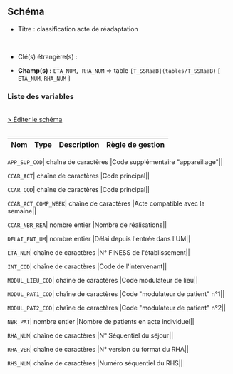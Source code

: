 ## Schéma


- Titre : classification acte de réadaptation
<br />



- Clé(s) étrangère(s) : <br />

- **Champ(s) :** `ETA_NUM, RHA_NUM`
  => table `[T_SSRaaB](tables/T_SSRaaB)` [ `ETA_NUM`, `RHA_NUM` ]<br />

 
### Liste des variables
<br />
<div>
    <a href="https://gitlab.com/healthdatahub/applications-du-hdh/schema-snds/-/tree/master/schemas/T_SSRaaCCAR/T_SSRaaCCAR.json"
       target="_blank" rel="noopener noreferrer">> Éditer le schéma</a>
</div>
<br />

Nom | Type | Description | Règle de gestion
-|-|-|-



`APP_SUP_COD`| chaîne de caractères |Code supplémentaire "appareillage"||

`CCAR_ACT`| chaîne de caractères |Code principal||

`CCAR_COD`| chaîne de caractères |Code principal||

`CCAR_ACT_COMP_WEEK`| chaîne de caractères |Acte compatible avec  la semaine||

`CCAR_NBR_REA`| nombre entier |Nombre de réalisations||

`DELAI_ENT_UM`| nombre entier |Délai depuis l'entrée dans l'UM||

`ETA_NUM`| chaîne de caractères |N° FINESS de l'établissement||

`INT_COD`| chaîne de caractères |Code de l'intervenant||

`MODUL_LIEU_COD`| chaîne de caractères |Code modulateur de lieu||

`MODUL_PAT1_COD`| chaîne de caractères |Code "modulateur de patient" n°1||

`MODUL_PAT2_COD`| chaîne de caractères |Code "modulateur de patient" n°2||

`NBR_PAT`| nombre entier |Nombre de patients en acte individuel||

`RHA_NUM`| chaîne de caractères |N° Séquentiel du séjour||

`RHA_VER`| chaîne de caractères |N° version du format du RHA||

`RHS_NUM`| chaîne de caractères |Numéro séquentiel du RHS||
